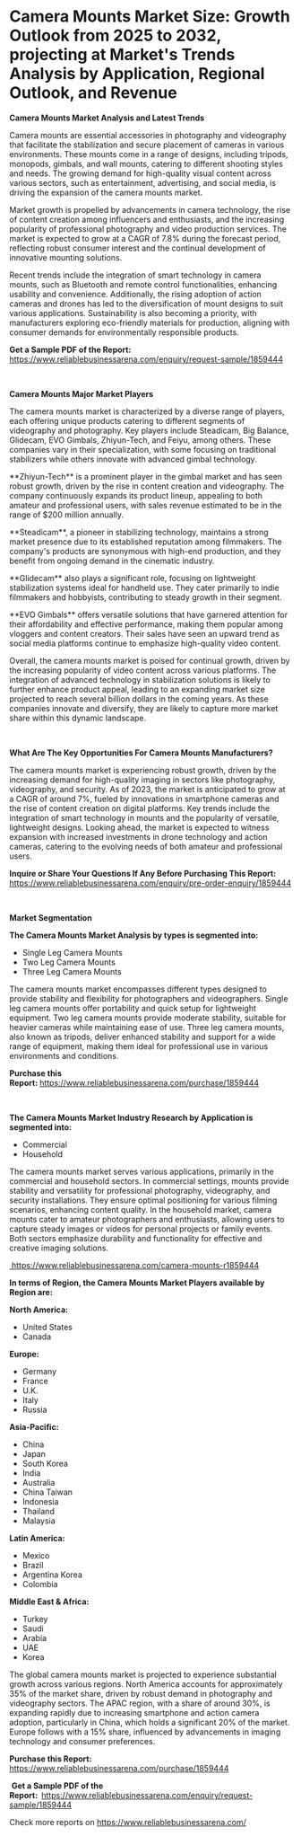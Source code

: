 <p><h1>Camera Mounts Market Size: Growth Outlook from 2025 to 2032, projecting at Market's Trends Analysis by Application, Regional Outlook, and Revenue</h1></p><p><strong>Camera Mounts Market Analysis and Latest Trends</strong></p>
<p><p>Camera mounts are essential accessories in photography and videography that facilitate the stabilization and secure placement of cameras in various environments. These mounts come in a range of designs, including tripods, monopods, gimbals, and wall mounts, catering to different shooting styles and needs. The growing demand for high-quality visual content across various sectors, such as entertainment, advertising, and social media, is driving the expansion of the camera mounts market.</p><p>Market growth is propelled by advancements in camera technology, the rise of content creation among influencers and enthusiasts, and the increasing popularity of professional photography and video production services. The market is expected to grow at a CAGR of 7.8% during the forecast period, reflecting robust consumer interest and the continual development of innovative mounting solutions. </p><p>Recent trends include the integration of smart technology in camera mounts, such as Bluetooth and remote control functionalities, enhancing usability and convenience. Additionally, the rising adoption of action cameras and drones has led to the diversification of mount designs to suit various applications. Sustainability is also becoming a priority, with manufacturers exploring eco-friendly materials for production, aligning with consumer demands for environmentally responsible products.</p></p>
<p><strong>Get a Sample PDF of the Report:&nbsp;</strong> <a href="https://www.reliablebusinessarena.com/enquiry/request-sample/1859444?utm_campaign=2301&utm_medium=2&utm_source=Github&utm_content=ia&utm_term=16022025&utm_id=camera-mounts">https://www.reliablebusinessarena.com/enquiry/request-sample/1859444</a></p>
<p>&nbsp;</p>
<p><strong>Camera Mounts Major Market Players</strong></p>
<p><p>The camera mounts market is characterized by a diverse range of players, each offering unique products catering to different segments of videography and photography. Key players include Steadicam, Big Balance, Glidecam, EVO Gimbals, Zhiyun-Tech, and Feiyu, among others. These companies vary in their specialization, with some focusing on traditional stabilizers while others innovate with advanced gimbal technology.</p><p>**Zhiyun-Tech** is a prominent player in the gimbal market and has seen robust growth, driven by the rise in content creation and videography. The company continuously expands its product lineup, appealing to both amateur and professional users, with sales revenue estimated to be in the range of $200 million annually.</p><p>**Steadicam**, a pioneer in stabilizing technology, maintains a strong market presence due to its established reputation among filmmakers. The company's products are synonymous with high-end production, and they benefit from ongoing demand in the cinematic industry.</p><p>**Glidecam** also plays a significant role, focusing on lightweight stabilization systems ideal for handheld use. They cater primarily to indie filmmakers and hobbyists, contributing to steady growth in their segment.</p><p>**EVO Gimbals** offers versatile solutions that have garnered attention for their affordability and effective performance, making them popular among vloggers and content creators. Their sales have seen an upward trend as social media platforms continue to emphasize high-quality video content.</p><p>Overall, the camera mounts market is poised for continual growth, driven by the increasing popularity of video content across various platforms. The integration of advanced technology in stabilization solutions is likely to further enhance product appeal, leading to an expanding market size projected to reach several billion dollars in the coming years. As these companies innovate and diversify, they are likely to capture more market share within this dynamic landscape.</p></p>
<p>&nbsp;</p>
<p><strong>What Are The Key Opportunities For Camera Mounts Manufacturers?</strong></p>
<p><p>The camera mounts market is experiencing robust growth, driven by the increasing demand for high-quality imaging in sectors like photography, videography, and security. As of 2023, the market is anticipated to grow at a CAGR of around 7%, fueled by innovations in smartphone cameras and the rise of content creation on digital platforms. Key trends include the integration of smart technology in mounts and the popularity of versatile, lightweight designs. Looking ahead, the market is expected to witness expansion with increased investments in drone technology and action cameras, catering to the evolving needs of both amateur and professional users.</p></p>
<p><strong>Inquire or Share Your Questions If Any Before Purchasing This Report:</strong> <a href="https://www.reliablebusinessarena.com/enquiry/pre-order-enquiry/1859444?utm_campaign=2301&utm_medium=2&utm_source=Github&utm_content=ia&utm_term=16022025&utm_id=camera-mounts">https://www.reliablebusinessarena.com/enquiry/pre-order-enquiry/1859444</a></p>
<p>&nbsp;</p>
<p><strong>Market Segmentation</strong></p>
<p><strong>The Camera Mounts Market Analysis by types is segmented into:</strong></p>
<p><ul><li>Single Leg Camera Mounts</li><li>Two Leg Camera Mounts</li><li>Three Leg Camera Mounts</li></ul></p>
<p><p>The camera mounts market encompasses different types designed to provide stability and flexibility for photographers and videographers. Single leg camera mounts offer portability and quick setup for lightweight equipment. Two leg camera mounts provide moderate stability, suitable for heavier cameras while maintaining ease of use. Three leg camera mounts, also known as tripods, deliver enhanced stability and support for a wide range of equipment, making them ideal for professional use in various environments and conditions.</p></p>
<p><strong>Purchase this Report:&nbsp;</strong><a href="https://www.reliablebusinessarena.com/purchase/1859444?utm_campaign=2301&utm_medium=2&utm_source=Github&utm_content=ia&utm_term=16022025&utm_id=camera-mounts">https://www.reliablebusinessarena.com/purchase/1859444</a></p>
<p>&nbsp;</p>
<p><strong>The Camera Mounts Market Industry Research by Application is segmented into:</strong></p>
<p><ul><li>Commercial</li><li>Household</li></ul></p>
<p><p>The camera mounts market serves various applications, primarily in the commercial and household sectors. In commercial settings, mounts provide stability and versatility for professional photography, videography, and security installations. They ensure optimal positioning for various filming scenarios, enhancing content quality. In the household market, camera mounts cater to amateur photographers and enthusiasts, allowing users to capture steady images or videos for personal projects or family events. Both sectors emphasize durability and functionality for effective and creative imaging solutions.</p></p>
<p><a href="https://www.reliablebusinessarena.com/camera-mounts-r1859444?utm_campaign=2301&utm_medium=2&utm_source=Github&utm_content=ia&utm_term=16022025&utm_id=camera-mounts">&nbsp;https://www.reliablebusinessarena.com/camera-mounts-r1859444</a></p>
<p><strong>In terms of Region, the Camera Mounts Market Players available by Region are:</strong></p>
<p>
    <p> <strong> North America: </strong>
        <ul>
            <li>United States</li>
            <li>Canada</li>
        </ul>
        </p> 
    <p> <strong> Europe: </strong>
        <ul>
            <li>Germany</li>
            <li>France</li>
            <li>U.K.</li>
            <li>Italy</li>
            <li>Russia</li>
        </ul>
        </p> 
    <p> <strong> Asia-Pacific: </strong>
        <ul>
            <li>China</li>
            <li>Japan</li>
            <li>South Korea</li>
            <li>India</li>
            <li>Australia</li>
            <li>China Taiwan</li>
            <li>Indonesia</li>
            <li>Thailand</li>
            <li>Malaysia</li>
        </ul>
        </p> 
    <p> <strong> Latin America: </strong>
        <ul>
            <li>Mexico</li>
            <li>Brazil</li>
            <li>Argentina Korea</li>
            <li>Colombia</li>
        </ul>
        </p> 
    <p> <strong> Middle East & Africa: </strong>
        <ul>
            <li>Turkey</li>
            <li>Saudi</li>
            <li>Arabia</li>
            <li>UAE</li>
            <li>Korea</li>
        </ul>
    </p>
    </p>
<p><p>The global camera mounts market is projected to experience substantial growth across various regions. North America accounts for approximately 35% of the market share, driven by robust demand in photography and videography sectors. The APAC region, with a share of around 30%, is expanding rapidly due to increasing smartphone and action camera adoption, particularly in China, which holds a significant 20% of the market. Europe follows with a 15% share, influenced by advancements in imaging technology and consumer preferences.</p></p>
<p><strong>Purchase this Report: </strong><a href="https://www.reliablebusinessarena.com/purchase/1859444?utm_campaign=2301&utm_medium=2&utm_source=Github&utm_content=ia&utm_term=16022025&utm_id=camera-mounts">https://www.reliablebusinessarena.com/purchase/1859444</a></p>
<p>&nbsp;<strong>Get a Sample PDF of the Report:&nbsp;&nbsp;</strong><a href="https://www.reliablebusinessarena.com/enquiry/request-sample/1859444?utm_campaign=2301&utm_medium=2&utm_source=Github&utm_content=ia&utm_term=16022025&utm_id=camera-mounts">https://www.reliablebusinessarena.com/enquiry/request-sample/1859444</a></p>
<p><strong></strong></p>
<p>Check more reports on <a href="https://www.reliablebusinessarena.com/?utm_campaign=2301&utm_medium=2&utm_source=Github&utm_content=ia&utm_term=16022025&utm_id=camera-mounts">https://www.reliablebusinessarena.com/</a></p>
